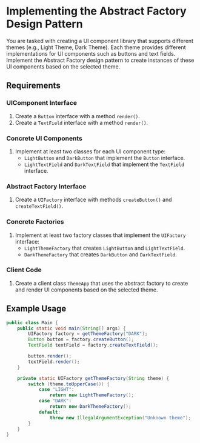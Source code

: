 # Implementing the Abstract Factory Design Pattern

You are tasked with creating a UI component library that supports different themes (e.g., Light Theme, Dark Theme). Each theme provides different implementations for UI components such as buttons and text fields. Implement the Abstract Factory design pattern to create instances of these UI components based on the selected theme.

## Requirements

### UIComponent Interface

1. Create a `Button` interface with a method `render()`.
2. Create a `TextField` interface with a method `render()`.

### Concrete UI Components

1. Implement at least two classes for each UI component type:
    - `LightButton` and `DarkButton` that implement the `Button` interface.
    - `LightTextField` and `DarkTextField` that implement the `TextField` interface.

### Abstract Factory Interface

1. Create a `UIFactory` interface with methods `createButton()` and `createTextField()`.

### Concrete Factories

1. Implement at least two factory classes that implement the `UIFactory` interface:
    - `LightThemeFactory` that creates `LightButton` and `LightTextField`.
    - `DarkThemeFactory` that creates `DarkButton` and `DarkTextField`.

### Client Code

1. Create a client class `ThemeApp` that uses the abstract factory to create and render UI components based on the selected theme.

## Example Usage

```java
public class Main {
    public static void main(String[] args) {
        UIFactory factory = getThemeFactory("DARK");
        Button button = factory.createButton();
        TextField textField = factory.createTextField();

        button.render();
        textField.render();
    }

    private static UIFactory getThemeFactory(String theme) {
        switch (theme.toUpperCase()) {
            case "LIGHT":
                return new LightThemeFactory();
            case "DARK":
                return new DarkThemeFactory();
            default:
                throw new IllegalArgumentException("Unknown theme");
        }
    }
}
